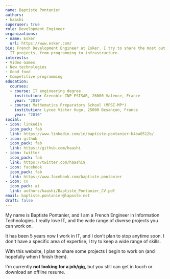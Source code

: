 ```yaml
---
name: Baptiste Pontanier
authors:
- haashi
superuser: true
role: Development Engineer
organizations:
- name: Esker
  url: https://www.esker.com/
bio: French Development Engineer at Esker. I try to share the most out of my personal
  IT projects, from programming to infrastructure.
interests:
- Video Games
- New technologies
- Good food
- Competitive programming
education:
  courses:
  - course: IT engineering degree
    institution: Grenoble-INP ESISAR, 26000 Valence, France
    year: "2019"
  - course: Mathematics Preparatory School (MPSI-MP*)
    institution: Lycee Victor Hugo, 25000 Besançon, France
    year: "2016"
social:
- icon: linkedin
  icon_pack: fab
  link: https://www.linkedin.com/in/baptiste-pontanier-b4ba0512b/
- icon: github
  icon_pack: fab
  link: https://github.com/haashi
- icon: twitter
  icon_pack: fab
  link: https://twitter.com/haashi9
- icon: facebook
  icon_pack: fab
  link: https://www.facebook.com/baptiste.pontanier
- icon: cv
  icon_pack: ai
  link: authors/haashi/Baptiste_Pontanier_CV.pdf
email: baptiste.pontanier@laposte.net
draft: false
---
```

My name is Baptiste Pontanier, and I am a French Engineer in Information Technologies. I really love IT, and the wide range of diverse projects you can work on. 

It has been 5 years now I work in IT, and I don't plan to stop anytime soon. I don't have a specific area of expertise, I try to keep a wide range of skills.

With this website, I plan to share some projects I begin to work on (and hopefully when I finish them).

I'm currently **not looking for a job/gig**, but you still can get in touch or download an offline resume.